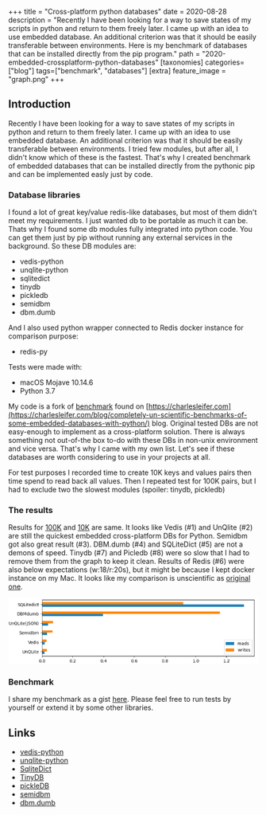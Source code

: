 +++
title = "Cross-platform python databases"
date = 2020-08-28
description = "Recently I have been looking for a way to save states of my scripts in python and return to them freely later. I came up with an idea to use embedded database. An additional criterion was that it should be easily transferable between environments. Here is my benchmark of databases that can be installed directly from the pip program."
path = "2020-embedded-crossplatform-python-databases"
[taxonomies]
categories=["blog"]
tags=["benchmark", "databases"]
[extra]
feature_image = "graph.png"
+++
## Introduction
Recently I have been looking for a way to save states of my scripts in python and return to them freely later.
I came up with an idea to use embedded database. An additional criterion was that it should be easily transferable
between environments. I tried few modules, but after all, I didn't know which of these is the fastest. That's why I
created benchmark of embedded databases that can be installed directly from the pythonic pip and can be implemented easly
just by code.

### Database libraries
I found a lot of great key/value redis-like databases, but most of them didn't meet my requirements. I just wanted db to
be portable as much it can be. Thats why I found some db modules fully integrated into python code. You can get them
just by pip without running any external services in the background. So these DB modules are:

- vedis-python
- unqlite-python
- sqlitedict
- tinydb
- pickledb
- semidbm
- dbm.dumb

And I also used python wrapper connected to Redis docker instance for comparison purpose:

- redis-py

Tests were made with:

- macOS Mojave 10.14.6
- Python 3.7

My code is a fork of [benchmark](https://gist.github.com/coleifer/3057f97a7628d44c2e59) found on
[https://charlesleifer.com](https://charlesleifer.com/blog/completely-un-scientific-benchmarks-of-some-embedded-databases-with-python/)
blog. Original tested DBs are not easy-enough to implement as a cross-platform solution. There
is always something not out-of-the box to-do with these DBs in non-unix environment and vice versa. That's why I came
with my own list. Let's see if these databases are worth considering to use in your projects at all.

For test purposes I recorded time to create 10K keys and values pairs then time spend to read back all values. Then I
repeated test for 100K pairs, but I had to exclude two the slowest modules (spoiler: tinydb, pickledb)

### The results

Results for [100K](https://gist.githubusercontent.com/VV0JC13CH/a4b0e92f7660d8cae50d708fa394578e/raw/23f20742265ad4f08d7c4f544d3bbf60797e9ea1/x_output_n=100000)
and [10K](https://gist.githubusercontent.com/VV0JC13CH/a4b0e92f7660d8cae50d708fa394578e/raw/23f20742265ad4f08d7c4f544d3bbf60797e9ea1/x_output_n=10000) are same.
It looks like Vedis (#1) and UnQlite (#2) are still the quickest embedded cross-platform DBs for Python. Semidbm got also
great result (#3). DBM.dumb (#4) and SQLiteDict (#5) are not a demons of speed. Tinydb (#7) and Picledb (#8) were
so slow that I had to remove them from the graph to keep it clean. Results of Redis (#6) were also below expectations
(w:18/r:20s), but it might be because I kept docker instance on my Mac. It looks like my comparison is unscientific as
[original one](https://charlesleifer.com/blog/completely-un-scientific-benchmarks-of-some-embedded-databases-with-python/).


![Graph](2020-09-embedded-cross-platform-python-databases.png)


### Benchmark

I share my benchmark as a gist [here](https://gist.github.com/VV0JC13CH/a4b0e92f7660d8cae50d708fa394578e). Please feel free
to run tests by yourself or extend it by some other libraries.

## Links
- [vedis-python](https://vedis-python.readthedocs.io/en/latest/)
- [unqlite-python](https://unqlite-python.readthedocs.io/en/latest/index.html)
- [SqliteDict](https://pythonhosted.org/sqlite_object/sqlite_dict.html)
- [TinyDB](https://tinydb.readthedocs.io/en/stable/)
- [pickleDB](https://pythonhosted.org/pickleDB/commands.html)
- [semidbm](https://semidbm.readthedocs.io/en/latest/)
- [dbm.dumb](https://docs.python.org/3/library/dbm.html#module-dbm.dumb)